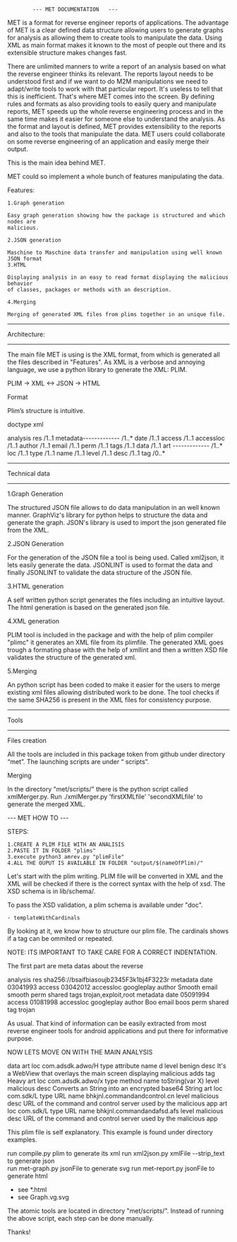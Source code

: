 			---	MET DOCUMENTATION	---


MET is a format for reverse engineer reports of applications. The advantage of MET is a clear defined data structure allowing users to generate graphs for analysis as allowing them to create tools to manipulate the data. Using XML as main format makes it known to the most of people out there and its extensible structure makes changes fast.

There are unlimited manners to write a report of an analysis based on what the reverse
engineer thinks its relevant. The reports layout needs to be understood first and if 
we want to do M2M manipulations we need to adapt/write tools to work with that 
particular report. It's useless to tell that this is inefficient. That's where MET
comes into the screen. By defining rules and formats as also providing tools to easily
query and manipulate reports, MET speeds up the whole reverse engineering process and 
in the same time makes it easier for someone else to understand the analysis. As the
format and layout is defined, MET provides extensibility to the reports and also to the tools that manipulate the data. MET users could collaborate on some reverse engineering of an application and easily merge their output.

This is the main idea behind MET.

MET could so implement a whole bunch of features manipulating the data.

Features:

	1.Graph generation
	
	Easy graph generation showing how the package is structured and which nodes are
	malicious.

	2.JSON generation
	
	Maschine to Maschine data transfer and manipulation using well known JSON format	
	3.HTML 

	Displaying analysis in an easy to read format displaying the malicious behavior 	
	of classes, packages or methods with an description.

	4.Merging

	Merging of generated XML files from plims together in an unique file.

______________
Architecture:
______________

The main file MET is using is the XML format, from which is generated all the files
described in "Features". As XML is a verbose and annoying language, we use a python library to generate the XML: PLIM.

PLIM -> XML <-> JSON -> HTML

Format

Plim’s structure is intuitive.
 
doctype xml

analysis
 res			/1..1 
 metadata-------------	/1..*
  date			/1..1 
  access 		/1..1
  accessloc 		/1..1
  author 		/1..1
  email 		/1..1
  perm			/1..1
  tags 			/1..1
 data			/1..1
  art	-------------	/1..*
   loc			/1..1
   type			/1..1
   name 		/1..1
   level		/1..1
   desc			/1..1
   tag			/0..*
______________

Technical data
______________


1.Graph Generation

The structured JSON file allows to do data manipulation in an well known manner.
GraphViz's library for python helps to structure the data and generate the graph.
JSON's library is used to import the json generated file from the XML.


2.JSON Generation

For the generation of the JSON file a tool is being used. Called xml2json, it lets easily generate the data. JSONLINT is used to format the data and finally JSONLINT to validate the data structure of the JSON file.

3.HTML generation

A self written python script generates the files including an intuitive layout. 
The html generation is based on the generated json file.

4.XML generation

PLIM tool is included in the package and with the help of plim compiler "plimc" it generates an XML file from its plimfile. The generated XML goes trough a formating phase with the help of xmllint and then a written XSD file validates the structure of the generated xml.

5.Merging

An python script has been coded to make it easier for the users to merge existing xml files allowing distributed work to be done. The tool checks if the same SHA256 is present in the XML files for consistency purpose.

______

Tools
______


Files creation

All the tools are included in this package token from github under directory “met”.
The launching scripts are under “ scripts”.


Merging

In the directory "met/scripts/" there is the python script called xmlMerger.py.
Run ./xmlMerger.py 'firstXMLfile' 'secondXMLfile'	to generate the merged XML.

					


--- MET HOW TO ---



STEPS:

	1.CREATE A PLIM FILE WITH AN ANALISIS
	2.PASTE IT IN FOLDER "plims"
	3.execute python3 amrev.py "plimFile"
	4.ALL THE OUPUT IS AVAILABLE IN FOLDER "output/$(nameOfPlim)/"


Let's start with the plim writing.
PLIM file will be converted in XML and the XML will be checked if there is the correct syntax with the help of xsd. The XSD schema is in lib/schema/.

To pass the XSD validation, a plim schema is available under "doc".

	- templateWithCardinals

By looking at it, we know how to structure our plim file. The cardinals shows if a tag can be ommited or repeated.

NOTE: ITS IMPORTANT TO TAKE CARE FOR A CORRECT INDENTATION.

The first part are meta datas about the reverse

analysis
 res sha256://bsaifbiasoujb2345F3k1bj4F3223r
 metadata
  date 03041993
  access 03042012
  accessloc googleplay
  author Smooth
  email smooth
  perm shared
  tags trojan,exploit,root 
 metadata
  date 05091994
  access 01081998
  accessloc googleplay
  author Boo
  email boos
  perm shared
  tag trojan

As usual. That kind of information can be easily extracted from most reverse engineer tools for android applications and put there for informative purpose.


NOW LETS MOVE ON WITH THE MAIN ANALYSIS

 data
  art
   loc com.adsdk.adwo/H
   type attribute
   name d
   level benign
   desc It's a WebView that overlays the main screen displaying malicious adds
   tag Heavy
  art
   loc com.adsdk.adwo/x
   type method
   name toString(var X)
   level malicious
   desc Converts an String into an encrypted base64 String
  art
   loc com.sdk/L
   type URL
   name bhkjnl.commandandcontrol.cn
   level malicious
   desc URL of the command and control server used by the malicious app
  art
   loc com.sdk/L
   type URL
   name bhkjnl.commandandafsd.afs
   level malicious
   desc URL of the command and control server used by the malicious app
                                                                         
This plim file is self explanatory.
This example is found under directory examples.

run compile.py plim 			to generate its xml
run xml2json.py xmlFile --strip_text 	to generate json     
run met-graph.py jsonFile		to generate svg
run met-report.py jsonFile		to generate html

 - see *.html
 - see Graph.vg.svg

The atomic tools are located in directory "met/scripts/". 
Instead of running the above script, each step can be done manually.

Thanks!

